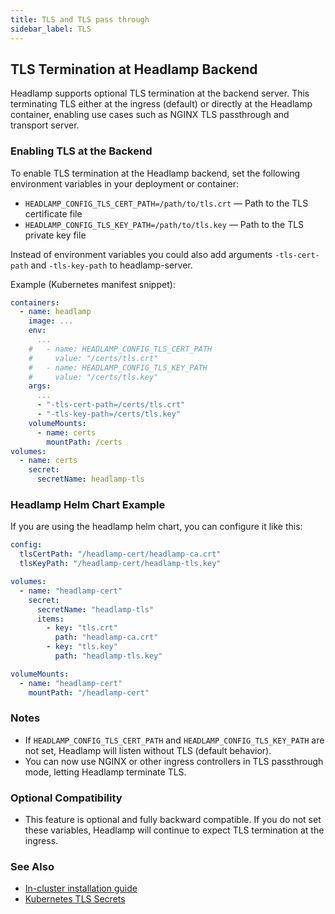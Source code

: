 ```yaml
---
title: TLS and TLS pass through
sidebar_label: TLS
---
```


## TLS Termination at Headlamp Backend

Headlamp supports optional TLS termination at the backend server. This terminating TLS either at the ingress (default) or directly at the Headlamp container, enabling use cases such as NGINX TLS passthrough and transport server.

### Enabling TLS at the Backend

To enable TLS termination at the Headlamp backend, set the following environment variables in your deployment or container:

- `HEADLAMP_CONFIG_TLS_CERT_PATH=/path/to/tls.crt` — Path to the TLS certificate file
- `HEADLAMP_CONFIG_TLS_KEY_PATH=/path/to/tls.key` — Path to the TLS private key file

Instead of environment variables you could also add arguments `-tls-cert-path` and `-tls-key-path` to headlamp-server.


Example (Kubernetes manifest snippet):

```yaml
containers:
  - name: headlamp
    image: ...
    env:
      ...
    #   - name: HEADLAMP_CONFIG_TLS_CERT_PATH
    #     value: "/certs/tls.crt"
    #   - name: HEADLAMP_CONFIG_TLS_KEY_PATH
    #     value: "/certs/tls.key"
    args:
      ...
      - "-tls-cert-path=/certs/tls.crt"
      - "-tls-key-path=/certs/tls.key"
    volumeMounts:
      - name: certs
        mountPath: /certs
volumes:
  - name: certs
    secret:
      secretName: headlamp-tls
```

### Headlamp Helm Chart Example

If you are using the headlamp helm chart, you can configure it like this:

```yaml
config:
  tlsCertPath: "/headlamp-cert/headlamp-ca.crt"
  tlsKeyPath: "/headlamp-cert/headlamp-tls.key"

volumes:
  - name: "headlamp-cert"
    secret:
      secretName: "headlamp-tls"
      items:
        - key: "tls.crt"
          path: "headlamp-ca.crt"
        - key: "tls.key"
          path: "headlamp-tls.key"

volumeMounts:
  - name: "headlamp-cert"
    mountPath: "/headlamp-cert"
```

### Notes

- If `HEADLAMP_CONFIG_TLS_CERT_PATH` and `HEADLAMP_CONFIG_TLS_KEY_PATH` are not set, Headlamp will listen without TLS (default behavior).
- You can now use NGINX or other ingress controllers in TLS passthrough mode, letting Headlamp terminate TLS.

### Optional Compatibility

- This feature is optional and fully backward compatible. If you do not set these variables, Headlamp will continue to expect TLS termination at the ingress.

### See Also

- [In-cluster installation guide](https://headlamp.dev/docs/latest/installation/in-cluster/)
- [Kubernetes TLS Secrets](https://kubernetes.io/docs/concepts/configuration/secret/#tls-secrets)
